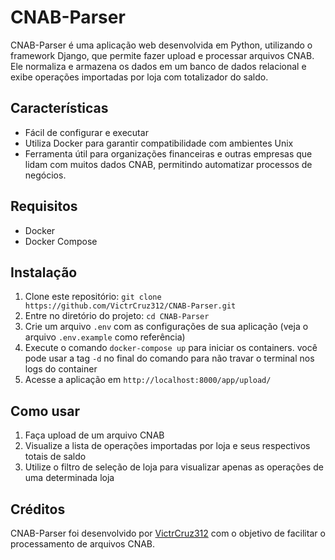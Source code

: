 # CNAB-Parser

CNAB-Parser é uma aplicação web desenvolvida em Python, utilizando o framework Django, que permite fazer upload e processar arquivos CNAB. Ele normaliza e armazena os dados em um banco de dados relacional e exibe operações importadas por loja com totalizador do saldo. 

## Características
- Fácil de configurar e executar
- Utiliza Docker para garantir compatibilidade com ambientes Unix
- Ferramenta útil para organizações financeiras e outras empresas que lidam com muitos dados CNAB, permitindo automatizar processos de negócios.

## Requisitos
- Docker
- Docker Compose

## Instalação
1. Clone este repositório: `git clone https://github.com/VictrCruz312/CNAB-Parser.git`
2. Entre no diretório do projeto: `cd CNAB-Parser`
3. Crie um arquivo `.env` com as configurações de sua aplicação (veja o arquivo `.env.example` como referência)
4. Execute o comando `docker-compose up` para iniciar os containers. você pode usar a tag `-d` no final do comando para não travar o terminal nos logs do container
5. Acesse a aplicação em `http://localhost:8000/app/upload/`

## Como usar
1. Faça upload de um arquivo CNAB
2. Visualize a lista de operações importadas por loja e seus respectivos totais de saldo
3. Utilize o filtro de seleção de loja para visualizar apenas as operações de uma determinada loja

## Créditos
CNAB-Parser foi desenvolvido por [VictrCruz312](https://github.com/VictrCruz312) com o objetivo de facilitar o processamento de arquivos CNAB.
